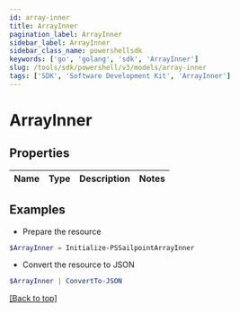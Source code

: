 ```yaml
---
id: array-inner
title: ArrayInner
pagination_label: ArrayInner
sidebar_label: ArrayInner
sidebar_class_name: powershellsdk
keywords: ['go', 'golang', 'sdk', 'ArrayInner'] 
slug: /tools/sdk/powershell/v3/models/array-inner
tags: ['SDK', 'Software Development Kit', 'ArrayInner']
---
```



# ArrayInner

## Properties

Name | Type | Description | Notes
------------ | ------------- | ------------- | -------------

## Examples

- Prepare the resource
```powershell
$ArrayInner = Initialize-PSSailpointArrayInner 
```

- Convert the resource to JSON
```powershell
$ArrayInner | ConvertTo-JSON
```


[[Back to top]](#) 

